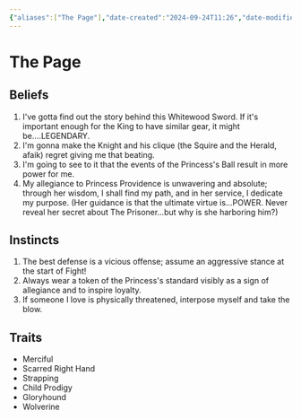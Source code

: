 ```yaml
---
{"aliases":["The Page"],"date-created":"2024-09-24T11:26","date-modified":"2024-09-28T12:04","dg-publish":true,"tags":["moonrise"],"title":"The Page","dg-path":"moonrise/The Page.md","permalink":"/moonrise/the-page/","dgPassFrontmatter":true}
---
```



# The Page

## Beliefs

1. I've gotta find out the story behind this Whitewood Sword. If it's important enough for the King to have similar gear, it might be….LEGENDARY.
2. I'm gonna make the Knight and his clique (the Squire and the Herald, afaik) regret giving me that beating.
3. I'm going to see to it that the events of the Princess's Ball result in more power for me.
4. My allegiance to Princess Providence is unwavering and absolute; through her wisdom, I shall find my path, and in her service, I dedicate my purpose. (Her guidance is that the ultimate virtue is…POWER. Never reveal her secret about The Prisoner…but why is she harboring him?)

## Instincts

1. The best defense is a vicious offense; assume an aggressive stance at the start of Fight!
2. Always wear a token of the Princess's standard visibly as a sign of allegiance and to inspire loyalty.
3. If someone I love is physically threatened, interpose myself and take the blow.

## Traits

- Merciful
- Scarred Right Hand
- Strapping
- Child Prodigy
- Gloryhound
- Wolverine
